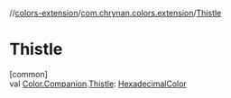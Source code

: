 //[colors-extension](../../index.md)/[com.chrynan.colors.extension](index.md)/[Thistle](-thistle.md)

# Thistle

[common]\
val [Color.Companion](../../../colors-core/colors-core/com.chrynan.colors/-color/-companion/index.md).[Thistle](-thistle.md): [HexadecimalColor](../../../colors-core/colors-core/com.chrynan.colors/-hexadecimal-color/index.md)
